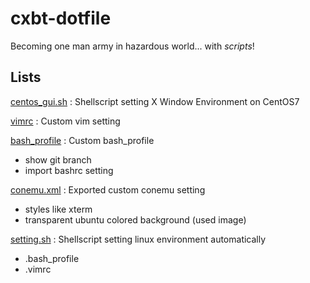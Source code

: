 # cxbt-dotfile
Becoming one man army in hazardous world... with *scripts*!

## Lists
[centos_gui.sh](https://github.com/CXBT/cxbt-dotfile/blob/master/centos_gui.sh) : Shellscript setting X Window Environment on CentOS7

[vimrc](https://github.com/CXBT/cxbt-dotfile/blob/master/.vimrc) : Custom vim setting

[bash_profile](https://github.com/CXBT/cxbt-dotfile/blob/master/.bash_profile) : Custom bash_profile
- show git branch
- import bashrc setting

[conemu.xml](https://github.com/CXBT/cxbt-dotfile/blob/master/conemu.xml) : Exported custom conemu setting
- styles like xterm
- transparent ubuntu colored background (used image)

[setting.sh](https://github.com/CXBT/cxbt-dotfile/blob/master/setting.sh) : Shellscript setting linux environment automatically
- .bash_profile
- .vimrc
